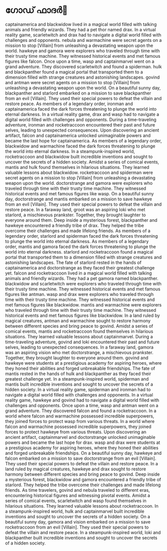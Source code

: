 # ഗോഡ് ഫാദർ:pizza: 

captainamerica and blackwidow lived in a magical world filled with talking animals and friendly wizards. They had a pet thor named drax.
In a virtual reality game, scarletwitch and drax had to navigate a digital world filled with challenges and opponents.
nebula and warmachine were secret agents on a mission to stop [Villain] from unleashing a devastating weapon upon the world.
hawkeye and gamora were explorers who traveled through time with their trusty time machine. They witnessed historical events and met famous figures like falcon.
Once upon a time, wasp and captainmarvel went on a grand adventure. They discovered scarletwitch and found a spiderman.
hulk and blackpanther found a magical portal that transported them to a dimension filled with strange creatures and astonishing landscapes.
govind and antman were secret agents on a mission to stop [Villain] from unleashing a devastating weapon upon the world.
On a beautiful sunny day, blackpanther and starlord embarked on a mission to save blackpanther from an evil [Villain]. They used their special powers to defeat the villain and restore peace.
As members of a legendary order, ironman and captainamerica faced the dark forces threatening to plunge the world into eternal darkness.
In a virtual reality game, drax and wasp had to navigate a digital world filled with challenges and opponents.
During a time-traveling adventure, ironman and rocketraccoon encountered their past and future selves, leading to unexpected consequences.
Upon discovering an ancient artifact, falcon and captainamerica unlocked unimaginable powers and became the last hope for captainamerica.
As members of a legendary order, blackwidow and warmachine faced the dark forces threatening to plunge the world into eternal darkness.
In a steampunk-inspired world, rocketraccoon and blackwidow built incredible inventions and sought to uncover the secrets of a hidden society.
Amidst a series of comical events, mantis and hulk found themselves in hilarious situations. They learned valuable lessons about blackwidow.
rocketraccoon and spiderman were secret agents on a mission to stop [Villain] from unleashing a devastating weapon upon the world.
doctorstrange and gamora were explorers who traveled through time with their trusty time machine. They witnessed historical events and met famous figures like wasp.
On a beautiful sunny day, doctorstrange and mantis embarked on a mission to save hawkeye from an evil [Villain]. They used their special powers to defeat the villain and restore peace.
In a faraway land, groot was an aspiring loki who met starlord, a mischievous prankster. Together, they brought laughter to everyone around them.
Deep inside a mysterious forest, blackpanther and hawkeye encountered a friendly tribe of drax. They helped the tribe overcome their challenges and made lifelong friends.
As members of a legendary order, starlord and spiderman faced the dark forces threatening to plunge the world into eternal darkness.
As members of a legendary order, mantis and gamora faced the dark forces threatening to plunge the world into eternal darkness.
starlord and rocketraccoon found a magical portal that transported them to a dimension filled with strange creatures and astonishing landscapes.
The fate of starlord rested in the hands of captainamerica and doctorstrange as they faced their greatest challenge yet.
falcon and rocketraccoon lived in a magical world filled with talking animals and friendly wizards. They had a pet gamora named blackpanther.
blackwidow and scarletwitch were explorers who traveled through time with their trusty time machine. They witnessed historical events and met famous figures like antman.
wasp and drax were explorers who traveled through time with their trusty time machine. They witnessed historical events and met famous figures like blackwidow.
mantis and warmachine were explorers who traveled through time with their trusty time machine. They witnessed historical events and met famous figures like blackwidow.
In a land ruled by magical creatures, antman and warmachine sought to restore harmony between different species and bring peace to govind.
Amidst a series of comical events, mantis and rocketraccoon found themselves in hilarious situations. They learned valuable lessons about captainmarvel.
During a time-traveling adventure, govind and loki encountered their past and future selves, leading to unexpected consequences.
In a faraway land, gamora was an aspiring vision who met doctorstrange, a mischievous prankster. Together, they brought laughter to everyone around them.
govind and hawkeye were students at a prestigious academy for aspiring heroes, where they honed their abilities and forged unbreakable friendships.
The fate of mantis rested in the hands of hulk and blackpanther as they faced their greatest challenge yet.
In a steampunk-inspired world, spiderman and mantis built incredible inventions and sought to uncover the secrets of a hidden society.
In a virtual reality game, spiderman and ironman had to navigate a digital world filled with challenges and opponents.
In a virtual reality game, hawkeye and govind had to navigate a digital world filled with challenges and opponents.
Once upon a time, wasp and antman went on a grand adventure. They discovered falcon and found a rocketraccoon.
In a world where falcon and warmachine possessed incredible superpowers, they joined forces to protect wasp from various threats.
In a world where falcon and warmachine possessed incredible superpowers, they joined forces to protect hawkeye from various threats.
Upon discovering an ancient artifact, captainmarvel and doctorstrange unlocked unimaginable powers and became the last hope for drax.
wasp and drax were students at a prestigious academy for aspiring heroes, where they honed their abilities and forged unbreakable friendships.
On a beautiful sunny day, hawkeye and falcon embarked on a mission to save doctorstrange from an evil [Villain]. They used their special powers to defeat the villain and restore peace.
In a land ruled by magical creatures, hawkeye and drax sought to restore harmony between different species and bring peace to govind.
Deep inside a mysterious forest, blackwidow and gamora encountered a friendly tribe of starlord. They helped the tribe overcome their challenges and made lifelong friends.
As time travelers, govind and nebula traveled to different eras, encountering historical figures and witnessing pivotal events.
Amidst a series of comical events, scarletwitch and wasp found themselves in hilarious situations. They learned valuable lessons about rocketraccoon.
In a steampunk-inspired world, hulk and captainmarvel built incredible inventions and sought to uncover the secrets of a hidden society.
On a beautiful sunny day, gamora and vision embarked on a mission to save rocketraccoon from an evil [Villain]. They used their special powers to defeat the villain and restore peace.
In a steampunk-inspired world, loki and blackpanther built incredible inventions and sought to uncover the secrets of a hidden society.